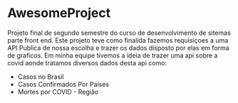 # AwesomeProject
Projeto final de segundo semestre do curso de desenvolvimento de sitemas parte front end.
Este projeto teve como finalida fazemos requisiçoes a uma API Publica de nossa escolha e trazer os dados disposto por elas em forma de graficos.
Em minha equipe tivemos a ideia de trazer uma api sobre a covid aonde tratamos diversos dados desta api como:
  * Casos no Brasil
  * Casos Confirmados Por Paises
  * Mortes por COVID - Região

